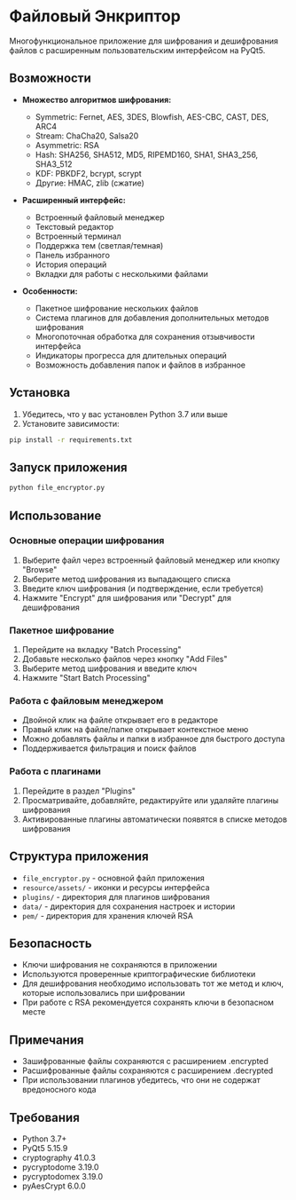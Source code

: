 # Файловый Энкриптор

Многофункциональное приложение для шифрования и дешифрования файлов с расширенным пользовательским интерфейсом на PyQt5.

## Возможности

- **Множество алгоритмов шифрования:**
  - Symmetric: Fernet, AES, 3DES, Blowfish, AES-CBC, CAST, DES, ARC4
  - Stream: ChaCha20, Salsa20
  - Asymmetric: RSA
  - Hash: SHA256, SHA512, MD5, RIPEMD160, SHA1, SHA3_256, SHA3_512
  - KDF: PBKDF2, bcrypt, scrypt
  - Другие: HMAC, zlib (сжатие)

- **Расширенный интерфейс:**
  - Встроенный файловый менеджер
  - Текстовый редактор
  - Встроенный терминал
  - Поддержка тем (светлая/темная)
  - Панель избранного
  - История операций
  - Вкладки для работы с несколькими файлами

- **Особенности:**
  - Пакетное шифрование нескольких файлов
  - Система плагинов для добавления дополнительных методов шифрования
  - Многопоточная обработка для сохранения отзывчивости интерфейса
  - Индикаторы прогресса для длительных операций
  - Возможность добавления папок и файлов в избранное

## Установка

1. Убедитесь, что у вас установлен Python 3.7 или выше
2. Установите зависимости:
```bash
pip install -r requirements.txt
```

## Запуск приложения

```bash
python file_encryptor.py
```

## Использование

### Основные операции шифрования

1. Выберите файл через встроенный файловый менеджер или кнопку "Browse"
2. Выберите метод шифрования из выпадающего списка
3. Введите ключ шифрования (и подтверждение, если требуется)
4. Нажмите "Encrypt" для шифрования или "Decrypt" для дешифрования

### Пакетное шифрование

1. Перейдите на вкладку "Batch Processing"
2. Добавьте несколько файлов через кнопку "Add Files" 
3. Выберите метод шифрования и введите ключ
4. Нажмите "Start Batch Processing"

### Работа с файловым менеджером

- Двойной клик на файле открывает его в редакторе
- Правый клик на файле/папке открывает контекстное меню
- Можно добавлять файлы и папки в избранное для быстрого доступа
- Поддерживается фильтрация и поиск файлов

### Работа с плагинами

1. Перейдите в раздел "Plugins"
2. Просматривайте, добавляйте, редактируйте или удаляйте плагины шифрования
3. Активированные плагины автоматически появятся в списке методов шифрования

## Структура приложения

- `file_encryptor.py` - основной файл приложения
- `resource/assets/` - иконки и ресурсы интерфейса
- `plugins/` - директория для плагинов шифрования
- `data/` - директория для сохранения настроек и истории
- `pem/` - директория для хранения ключей RSA

## Безопасность

- Ключи шифрования не сохраняются в приложении
- Используются проверенные криптографические библиотеки
- Для дешифрования необходимо использовать тот же метод и ключ, которые использовались при шифровании
- При работе с RSA рекомендуется сохранять ключи в безопасном месте

## Примечания

- Зашифрованные файлы сохраняются с расширением .encrypted
- Расшифрованные файлы сохраняются с расширением .decrypted
- При использовании плагинов убедитесь, что они не содержат вредоносного кода

## Требования

- Python 3.7+
- PyQt5 5.15.9
- cryptography 41.0.3
- pycryptodome 3.19.0
- pycryptodomex 3.19.0
- pyAesCrypt 6.0.0 